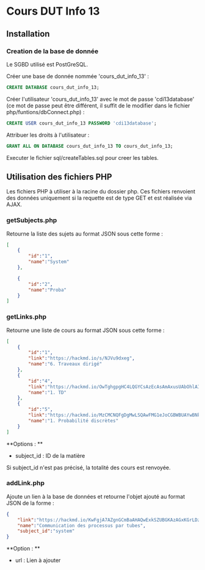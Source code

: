 # Cours DUT Info 13

## Installation

### Creation de la base de donnée

Le SGBD utilisé est PostGreSQL.

Créer une base de donnée nommée 'cours_dut_info_13' :
```sql
CREATE DATABASE cours_dut_info_13;
```

Créer l'utilisateur 'cours_dut_info_13' avec le mot de passe 'cdi13database' (ce mot de passe peut être différent, il suffit de le modifier dans le fichier php/funtions/dbConnect.php) :
```sql
CREATE USER cours_dut_info_13 PASSWORD 'cdi13database';
```

Attribuer les droits à l'utilisateur :
```sql
GRANT ALL ON DATABASE cours_dut_info_13 TO cours_dut_info_13;
```

Executer le fichier sql/createTables.sql pour creer les tables.

## Utilisation des fichiers PHP

Les fichiers PHP à utiliser à la racine du dossier php.
Ces fichiers renvoient des données uniquement si la requette est de type GET et est réalisée via AJAX.

### getSubjects.php

Retourne la liste des sujets au format JSON sous cette forme :

```json
[
	{
		"id":"1",
		"name":"System"
	},

	{
		"id":"2",
		"name":"Proba"
	}
]
```

### getLinks.php

Retourne une liste de cours au format JSON sous cette forme :

```json
[
	{
		"id":"1",
		"link":"https://hackmd.io/s/NJVu9dxeg",
		"name":"6. Traveaux dirigé"
	},
	{
		"id":"4",
		"link":"https://hackmd.io/OwTghgpgHC4LQGYCsAzEcAsAmAxusUAbOhlAIwAmKOWFwCpQAAA=",
		"name":"1. TD"
	},
	{
		"id":"5",
		"link":"https://hackmd.io/MzCMCNQFgDgMwLSQAwFMG1eJoCGBWBUAYwBNkAmC3GMVZIAA",
		"name":"1. Probabilité discrètes"
	}
]
```

**Options : **
- subject_id : ID de la matière

Si subject_id n'est pas précisé, la totalité des cours est renvoyée.

### addLink.php

Ajoute un lien à la base de données et retourne l'objet ajouté au format JSON de la forme : 

```json
{
	"link":"https://hackmd.io/KwFgjA7AZgnGCmBaAHAQwExkSZUBGKAzAGxKGrLDzGEAM6tAJhEAAA==",
	"name":"Communication des processus par tubes",
	"subject_id":"system"
}
```

**Option : **
- url : Lien à ajouter